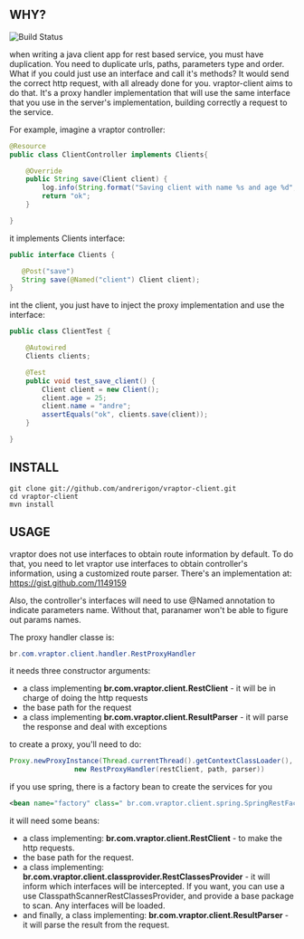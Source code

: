 ## WHY?

![Build Status](https://secure.travis-ci.org/andrerigon/vraptor-client.png)

when writing a java client app for rest based service, you must have duplication.
You need to duplicate urls, paths, parameters type and order.
What if you could just use an interface and call it's methods?
It would send the correct http request, with all already done for you.
vraptor-client aims to do that. It's a proxy handler implementation that will use the same
interface that you use in the server's implementation, building correctly a request to the service.

For example, imagine a vraptor controller:

```java
@Resource
public class ClientController implements Clients{

    @Override
    public String save(Client client) {
		log.info(String.format("Saving client with name %s and age %d", client.name, client.age));
		return "ok";
	}

}
```

it implements Clients interface:

```java
public interface Clients {

   @Post("save")
   String save(@Named("client") Client client);
}
```

int the client, you just have to inject the proxy implementation and use the interface:

```java
public class ClientTest {

    @Autowired
    Clients clients;

    @Test
	public void test_save_client() {
		Client client = new Client();
		client.age = 25;
		client.name = "andre";
		assertEquals("ok", clients.save(client));
	}

}
```

## INSTALL

<pre>
<code>git clone git://github.com/andrerigon/vraptor-client.git
cd vraptor-client
mvn install</code>
</pre>

## USAGE

vraptor does not use interfaces to obtain route information by default.
To do that, you need to let vraptor use interfaces to obtain controller's information, using
a customized route parser.
There's an implementation at: https://gist.github.com/1149159

Also, the controller's interfaces will need to use @Named annotation to indicate parameters name. Without that, paranamer won't be able to figure out params names.


The proxy handler classe is:

```java
br.com.vraptor.client.handler.RestProxyHandler
```

it needs three constructor arguments:

* a class implementing **br.com.vraptor.client.RestClient** - it will be in charge of doing the http requests
* the base path for the request
* a class implementing **br.com.vraptor.client.ResultParser** - it will parse the response and deal with exceptions

to create a proxy, you'll need to do:

```java
Proxy.newProxyInstance(Thread.currentThread().getContextClassLoader(), new Class<?>[] { clazz },
				new RestProxyHandler(restClient, path, parser))
```

if you use spring, there is a factory bean to create the services for you

```xml
<bean name="factory" class=" br.com.vraptor.client.spring.SpringRestFactory" />
```

it will need some beans:

* a class implementing: **br.com.vraptor.client.RestClient** - to make the http requests.
* the base path for the request.
* a class implementing: **br.com.vraptor.client.classprovider.RestClassesProvider** - it will inform which interfaces will be intercepted. If you want, you can use a use ClasspathScannerRestClassesProvider, and provide a base package to scan. Any interfaces will be loaded.
* and finally, a class implementing: **br.com.vraptor.client.ResultParser** - it will parse the result from the request.

